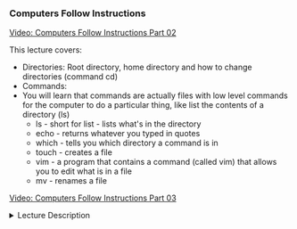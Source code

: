 ### Computers Follow Instructions

[Video: Computers Follow Instructions Part 02](https://vimeo.com/340142855/4361162baf)

This lecture covers:
- Directories: Root directory, home directory and how to change directories (command cd)
- Commands:
- You will learn that commands are actually files with low level commands for the computer to do a particular thing, like list the contents of a directory (ls)
  - ls - short for list - lists what's in the directory
  - echo - returns whatever you typed in quotes
  - which - tells you which directory a command is in
  - touch - creates a file
  - vim - a program that contains a command (called vim) that allows you to edit what is in a file
  - mv - renames a file
  
[Video: Computers Follow Instructions Part 03](https://vimeo.com/340703072/64a3467160)
<details>
  <summary>Lecture Description</summary>
    
    Commands are just files.  
    
    "Running commands" is just "running files".
    
    "Running a file" just means that you open the file and run the instructions contained in the file.
    It's like a football team opening the playbook and running a play by following the instructions for the chosen play.
    
    If running a command is just running a file, where are these files? 
    How does the computer know where to look for them?
    How do some files get registered as commands, and other files are just files?
    
    Well, there is a list of directories called the PATH.
    
    The directories listed in your computer's PATH are the directories that your computer looks in when it's trying to run your command. All these commands like "cd", "ls", "echo", "mv", etc. are filenames. So when you try to run a command, the computer looks for a file with the same name as the command you're trying to run.
    
    This video was compressed with the following command:
    
    `ffmpeg -i input.mov -c:v libx264 -c:a copy -crf 20 output.mov`
    
    which reduced the video file size from 2.37GB to 377.1MB
  
</details>


